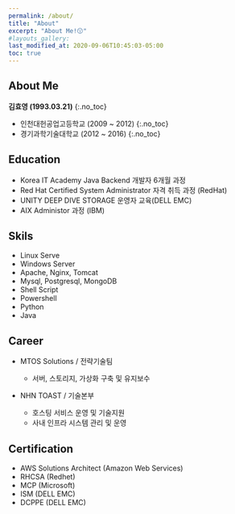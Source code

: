 ```yaml
---
permalink: /about/
title: "About"
excerpt: "About Me!😗"
#layouts_gallery:
last_modified_at: 2020-09-06T10:45:03-05:00
toc: true
---
```



## About Me
**김효영 (1993.03.21)**
{:.no_toc}
 - 인천대헌공업고등학교 (2009 ~ 2012)
{:.no_toc}
 - 경기과학기술대학교 (2012 ~ 2016)
{:.no_toc}

## Education
 - Korea IT Academy Java Backend 개발자 6개월 과정
 - Red Hat Certified System Administrator 자격 취득 과정 (RedHat)
 - UNITY DEEP DIVE STORAGE 운영자 교육(DELL EMC)
 - AIX Administor 과정 (IBM)


## Skils
 - Linux Serve
 - Windows Server
 - Apache, Nginx, Tomcat
 - Mysql, Postgresql, MongoDB
 - Shell Script
 - Powershell
 - Python
 - Java
 

## Career
 * MTOS Solutions / 전략기술팀
   + 서버, 스토리지, 가상화 구축 및 유지보수 
   
 * NHN TOAST / 기술본부
   + 호스팅 서비스 운영 및 기술지원
   + 사내 인프라 시스템 관리 및 운영
   
  
## Certification 
 * AWS Solutions Architect (Amazon Web Services)
 * RHCSA (Redhet)
 * MCP (Microsoft)
 * ISM (DELL EMC)
 * DCPPE (DELL EMC)
